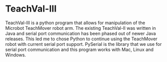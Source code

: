 # TeachVal-III
TeachVal-III is a python program that allows for manipulation of the Microbot TeachMover robot arm. The existing TeachVal-II was written in Java and serial port communication has been phased out of newer Java releases. This led me to chose Python to continue using the TeachMover robot with current serial port support. PySerial is the library that we use for serial port communication and this program works with Mac, Linux and Windows. 
